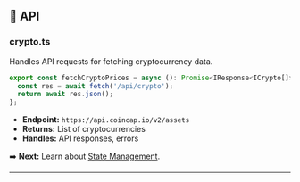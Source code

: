 ## 🔌 API

### crypto.ts

Handles API requests for fetching cryptocurrency data.

```ts
export const fetchCryptoPrices = async (): Promise<IResponse<ICrypto[]>> => {
  const res = await fetch('/api/crypto');
  return await res.json();
};
```

- **Endpoint:** `https://api.coincap.io/v2/assets`
- **Returns:** List of cryptocurrencies
- **Handles:** API responses, errors

➡️ **Next:** Learn about [State Management](./state-management.md).

---
